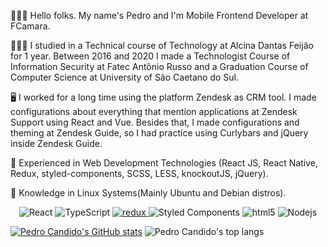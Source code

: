 👨🏻‍💻 Hello folks. My name's Pedro and I'm Mobile Frontend Developer at FCamara.

👨🏻‍🎓 I studied in a Technical course of Technology at Alcina Dantas Feijão for 1 year. Between 2016 and 2020 I made a Technologist Course of Information Security at Fatec Antônio Russo and a Graduation Course of Computer Science at University of São Caetano do Sul.

🖥️ I worked for a long time using the platform Zendesk as CRM tool. I made configurations about everything that mention applications at Zendesk Support using React and Vue. Besides that, I made configurations and theming at Zendesk Guide, so I had practice using Curlybars and jQuery inside Zendesk Guide.

📱 Experienced in Web Development Technologies (React JS, React Native, Redux, styled-components, SCSS, LESS, knockoutJS, jQuery).

🐧 Knowledge in Linux Systems(Mainly Ubuntu and Debian distros).

<p align="center">
  <img alt="React" src="https://img.shields.io/badge/-React-45b8d8?style=flat-square&logo=react&logoColor=white" />
  <img alt="TypeScript" src="https://img.shields.io/badge/-TypeScript-007ACC?style=flat-square&logo=typescript&logoColor=white" />
  <a href="https://github.com/pedro-candido/redux-counter">
    <img alt="redux" src="https://img.shields.io/badge/-Redux-764ABC?style=flat-square&logo=redux&logoColor=white" />
  </a>
  <img alt="Styled Components" src="https://img.shields.io/badge/-Styled_Components-db7092?style=flat-square&logo=styled-components&logoColor=white" />
  <img alt="html5" src="https://img.shields.io/badge/-HTML5-E34F26?style=flat-square&logo=html5&logoColor=white" />
  <img alt="Nodejs" src="https://img.shields.io/badge/-Nodejs-43853d?style=flat-square&logo=Node.js&logoColor=white" />
</p>



[![Pedro Candido's GitHub stats](https://github-readme-stats.vercel.app/api?username=pedro-candido&show_icons=true&theme=dracula&include_all_commits=true&count_private=true)](https://github.com/pedro-candido)
![Pedro Candido's top langs](https://github-readme-stats.vercel.app/api/top-langs/?username=pedro-candido&layout=compact&langs_count=16&theme=dracula)
